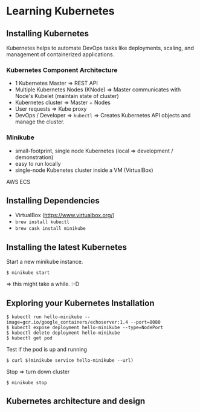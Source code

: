 # Learning Kubernetes

## Installing Kubernetes

Kubernetes helps to automate DevOps tasks like deployments, scaling, and management of containerized applications.

### Kubernetes Component Architecture

* 1 Kubernetes Master => REST API
* Multiple Kubernetes Nodes (KNode) => Master communicates with Node's Kubelet (maintain state of cluster)
* Kubernetes cluster => Master + Nodes
* User requests => Kube proxy
* DevOps / Developer => `kubectl` => Creates Kubernetes API objects and manage the cluster.

### Minikube

* small-footprint, single node Kubernetes (local => development / demonstration)
* easy to run locally
* single-node Kubenetes cluster inside a VM (VirtualBox)

AWS ECS

## Installing Dependencies

* VirtualBox (https://www.virtualbox.org/)
* `brew install kubectl`
* `brew cask install minikube`

## Installing the latest Kubernetes

Start a new minikube instance.
```
$ minikube start
```

=> this might take a while. :-D

## Exploring your Kubernetes Installation

```
$ kubectl run hello-minikube --image=gcr.io/google_containers/echoserver:1.4 --port=8080
$ kubectl expose deployment hello-minikube --type=NodePort
$ kubectl delete deployment hello-minikube
$ kubectl get pod
```

Test if the pod is up and running
```
$ curl $(minikube service hello-minikube --url)
```

Stop => turn down cluster
```
$ minikube stop
```

## Kubernetes architecture and design
